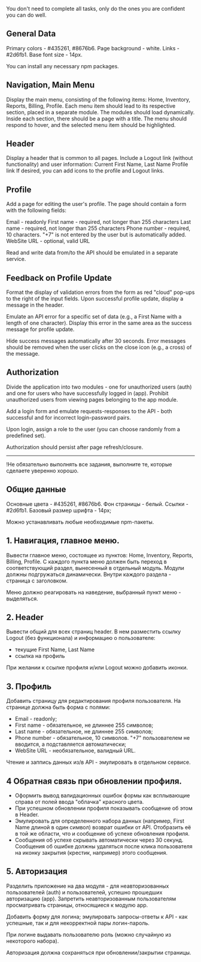 You don't need to complete all tasks, only do the ones you are confident you can do well.

## General Data
Primary colors - #435261, #8676b6. Page background - white. Links - #2d6fb1. Base font size - 14px.

You can install any necessary npm packages.

## Navigation, Main Menu
Display the main menu, consisting of the following items: Home, Inventory, Reports, Billing, Profile. Each menu item should lead to its respective section, placed in a separate module. The modules should load dynamically. Inside each section, there should be a page with a title.
The menu should respond to hover, and the selected menu item should be highlighted.

## Header
Display a header that is common to all pages. Include a Logout link (without functionality) and user information:
Current First Name, Last Name
Profile link
If desired, you can add icons to the profile and Logout links.

## Profile

Add a page for editing the user's profile. The page should contain a form with the following fields:

Email - readonly
First name - required, not longer than 255 characters
Last name - required, not longer than 255 characters
Phone number - required, 10 characters. "+7" is not entered by the user but is automatically added.
WebSite URL - optional, valid URL

Read and write data from/to the API should be emulated in a separate service.

## Feedback on Profile Update

Format the display of validation errors from the form as red "cloud" pop-ups to the right of the input fields.
Upon successful profile update, display a message in the header.

Emulate an API error for a specific set of data (e.g., a First Name with a length of one character). Display this error in the same area as the success message for profile update.

Hide success messages automatically after 30 seconds. Error messages should be removed when the user clicks on the close icon (e.g., a cross) of the message.

## Authorization

Divide the application into two modules - one for unauthorized users (auth) and one for users who have successfully logged in (app). Prohibit unauthorized users from viewing pages belonging to the app module.

Add a login form and emulate requests-responses to the API - both successful and for incorrect login-password pairs.

Upon login, assign a role to the user (you can choose randomly from a predefined set).

Authorization should persist after page refresh/closure.

-------------------------------------------------------------

!Не обязательно выполнять все задания, выполните те, которые сделаете уверенно хорошо.   

## Общие данные

Основные цвета - #435261, #8676b6. Фон страницы - белый. Ссылки - #2d6fb1. Базовый размер шрифта - 14px;

Можно устанавливать любые необходимые npm-пакеты.

## 1. Навигация, главное меню.

Вывести главное меню, состоящее из пунктов: Home, Inventory, Reports, Billing, Profile. С каждого пункта меню должен быть переход в соответствующий раздел, вынесенный в отдельный модуль. Модули должны подгружаться динамически. Внутри каждого раздела - страница с заголовком.

Меню должно реагировать на наведение, выбранный пункт меню - выделяться.


## 2. Header

Вывести общий для всех страниц header. В нем разместить ссылку Logout (без функционала) и информацию о пользователе:
* текущие First Name, Last Name
* ссылка на профиль

При желании к ссылке профиля и/или Logout можно добавить иконки.


## 3. Профиль

Добавить страницу для редактирования профиля пользователя. На странице должна быть форма с полями:
* Email - readonly;
* First name - обязательное, не длиннее 255 символов;
* Last name - обязательное, не длиннее 255 символов;
* Phone number - обязательное, 10 символов. "+7" пользователем не вводится, а подставляется автоматически;
* WebSite URL - необязательное, валидный URL.

Чтение и заппись данных из/в API - эмулировать в отдельном сервисе.

## 4 Обратная связь при обновлении профиля.

* Оформить вывод валидационных ошибок формы как всплывающие справа от полей ввода "облачка" красного цвета.
* При успешном обновлении профиля показывать сообщение об этом в Header.
* Эмулировать для определенного набора данных (например, First Name длиной в один символ) возврат ошибки от API. Отобразить её в той же области, что и сообщение об успехе обновления профиля. 
* Сообщения об успехе скрывать автоматически через 30 секунд. Сообщения об ошибке должны удаляться после клика пользователя на иконку закрытия (крестик, например) этого сообщения.


## 5. Авторизация

Разделить приложение на два модуля - для неавторизованных пользователей (auth) и пользователей, успешно прошедших авторизацию (app). Запретить неавторизованным пользователям просматривать страницы, относящиеся к модулю app.

Добавить форму для логина; эмулировать запросы-ответы к API - как успешные, так и для некорректной пары логин-пароль.

При логине выдавать пользователю роль (можно случайную из некоторого набора).

Авторизация должна сохраняться при обновлении/закрытии страницы.
